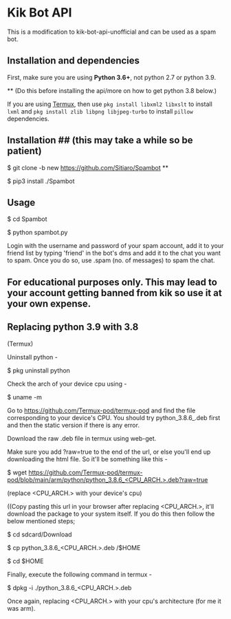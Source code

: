 # Kik Bot API #

This is a modification to kik-bot-api-unofficial and can be used as a spam bot.

## Installation and dependencies ##

First, make sure you are using **Python 3.6+**, not python 2.7 or python 3.9. 


** (Do this before installing the api/more on how to get python 3.8 below.)

If you are using [Termux](https://termux.com/), then use `pkg install libxml2 libxslt` to install `lxml` and `pkg install zlib libpng libjpeg-turbo` to install `pillow` dependencies.

## Installation ## (this may take a while so be patient)

$ git clone -b new https://github.com/Sitiaro/Spambot **

$ pip3 install ./Spambot

## Usage ##

$ cd Spambot

$ python spambot.py

Login with the username and password of your spam account, add it to your friend list by typing 'friend' in the bot's dms and add it to the chat you want to spam. Once you do so, use .spam (no. of messages) to spam the chat.

## For educational purposes only. This may lead to your account getting banned from kik so use it at your own expense. ##


## Replacing python 3.9 with 3.8 ##

(Termux)

Uninstall python -

$ pkg uninstall python

Check the arch of your device cpu using -

$ uname -m

Go to https://github.com/Termux-pod/termux-pod and find the file corresponding to your device's CPU. You should try python_3.8.6_.deb first and then the static version if there is any error.

Download the raw .deb file in termux using web-get.

Make sure you add ?raw=true to the end of the url, or else you'll end up downloading the html file. So 
it'll be something like this -

$ wget https://github.com/Termux-pod/termux-pod/blob/main/arm/python/python_3.8.6_<CPU_ARCH.>.deb?raw=true

(replace <CPU_ARCH.> with your device's cpu)

((Copy pasting this url in your browser after replacing <CPU_ARCH.>, it'll download the package to your system itself. If you do this then follow the below mentioned steps;

$ cd sdcard/Download

$ cp python_3.8.6_<CPU_ARCH.>.deb /$HOME

$ cd $HOME    

Finally, execute the following command in termux -

$ dpkg -i ./python_3.8.6_<CPU_ARCH.>.deb

Once again, replacing <CPU_ARCH.> with your cpu's architecture (for me it was arm).
